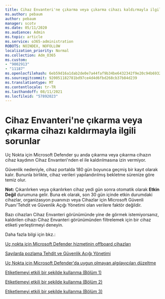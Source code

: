 ```yaml
---
title: Cihaz Envanteri'ne çıkarma veya çıkarma cihazı kaldırmayla ilgili sorunlar
ms.author: pebaum
author: pebaum
manager: scotv
ms.date: 05/11/2020
ms.audience: Admin
ms.topic: article
ms.service: o365-administration
ROBOTS: NOINDEX, NOFOLLOW
localization_priority: Normal
ms.collection: Adm_O365
ms.custom:
- "9002913"
- "11187"
ms.openlocfilehash: 6eb59d16a1dab2de0e7a44faf9b34be6432342f9e20c94b6932e69e937751add
ms.sourcegitcommit: 920051182781bd97ce4d4d6fbd268cb37b84d239
ms.translationtype: MT
ms.contentlocale: tr-TR
ms.lasthandoff: 08/11/2021
ms.locfileid: "57892023"
---
```

# <a name="issues-with-removing-an-offboarded-or-decommissioned-device-from-the-device-inventory"></a>Cihaz Envanteri'ne çıkarma veya çıkarma cihazı kaldırmayla ilgili sorunlar

Uç Nokta için Microsoft Defender şu anda çıkarma veya çıkarma cihazın cihaz kaydının Cihaz Envanteri'nden el ile kaldırılmasına izin vermiyor.

Güvenlik nedeniyle, cihaz portalda 180 gün boyunca geçmiş bir kayıt olarak kalır. Bununla birlikte, cihaz verileri yapılandırılmış bekletme sürenize göre temiz olur.

**Not:** Çıkarılırken veya çıkarılırken cihaz yedi gün sonra otomatik olarak **Etkin Değil** durumuna gelir. Buna ek olarak, son 30 gün içinde etkin durumdaki cihazlar, organizasyon puanınızı veya Cihazlar için Microsoft Güvenli Puanı'Tehdit ve Güvenlik Açığı Yönetimi olan verilere faktör değildir.
 
Bazı cihazları Cihaz Envanteri görünümünde yine de görmek istemiyorsanız, kaldırilen cihazı Cihaz Envanteri görünümünden filtrelemek için bir cihaz etiketi yerleştirmeyi deneyin.

Daha fazla bilgi için bkz.:

[Uç nokta için Microsoft Defender hizmetinin offboard cihazları](https://docs.microsoft.com/microsoft-365/security/defender-endpoint/offboard-machines.md)

[Sayılarda pozlama Tehdit ve Güvenlik Açığı Yönetimi](https://docs.microsoft.com/microsoft-365/security/defender-endpoint/tvm-exposure-score.md)

[Uç Nokta için Microsoft Defender'da uygun olmayan algılayıcıları düzeltme](https://docs.microsoft.com/microsoft-365/security/defender-endpoint/fix-unhealthy-sensors#inactive-devices.md)

[Etiketlemeyi etkili bir şekilde kullanma (Bölüm 1)](https://techcommunity.microsoft.com/t5/microsoft-defender-for-endpoint/how-to-use-tagging-effectively-part-1/ba-p/1964058)

[Etiketlemeyi etkili bir şekilde kullanma (Bölüm 2)](https://techcommunity.microsoft.com/t5/microsoft-defender-for-endpoint/how-to-use-tagging-effectively-part-2/ba-p/1962008)

[Etiketlemeyi etkili bir şekilde kullanma (Bölüm 3)](https://techcommunity.microsoft.com/t5/microsoft-defender-for-endpoint/how-to-use-tagging-effectively-part-3/ba-p/1964073)




